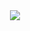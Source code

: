 <div align="center">
    <a href="https://github.com/4ly-a">
        <img align="center" src="https://i.pinimg.com/originals/39/b2/89/39b289eca8b58a99b29423a4078504fe.gif"/>
    </a>
</div>
